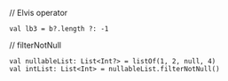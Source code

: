 
// Elvis operator

```
val lb3 = b?.length ?: -1
```

// filterNotNull

```
val nullableList: List<Int?> = listOf(1, 2, null, 4)
val intList: List<Int> = nullableList.filterNotNull()
```



